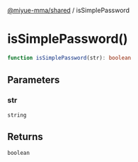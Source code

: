 [@miyue-mma/shared](../index.md) / isSimplePassword

# isSimplePassword()

```ts
function isSimplePassword(str): boolean
```

## Parameters

### str

`string`

## Returns

`boolean`
